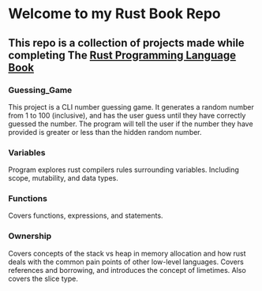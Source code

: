 # Welcome to my Rust Book Repo

## This repo is a collection of projects made while completing The [Rust Programming Language Book](https://doc.rust-lang.org/book)

### Guessing_Game

This project is a CLI number guessing game. It generates a random number from 1 to 100 (inclusive), and has the user guess until they have correctly guessed the number. The program will tell the user if the number they have provided is greater or less than the hidden random number.

### Variables

Program explores rust compilers rules surrounding variables. Including scope, mutability, and data types.

### Functions

Covers functions, expressions, and statements.

### Ownership

Covers concepts of the stack vs heap in memory allocation and how rust deals with the common pain points of other low-level languages. Covers references and borrowing, and introduces the concept of limetimes. Also covers the slice type.
